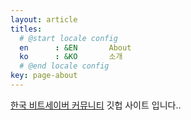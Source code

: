 ```yaml
---
layout: article
titles:
  # @start locale config
  en      : &EN       About
  ko      : &KO       소개
  # @end locale config
key: page-about
---
```


[한국 비트세이버 커뮤니티](https://discord.gg/SEFBZrG ) 깃헙 사이트 입니다..
